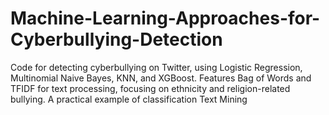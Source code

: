 # Machine-Learning-Approaches-for-Cyberbullying-Detection
Code for detecting cyberbullying on Twitter, using Logistic Regression, Multinomial Naive Bayes, KNN, and XGBoost. Features Bag of Words and TFIDF for text processing, focusing on ethnicity and religion-related bullying. A practical example of classification Text Mining
